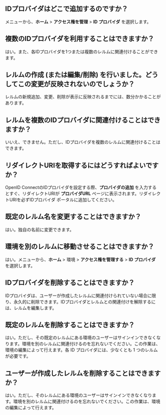IDプロバイダはどこで追加するのですか？
--------------------------------------

メニューから、**ホーム** \> **アクセス権を管理** \> **ID プロバイダ** を選択します。

複数のIDプロバイダを利用することはできますか？
----------------------------------------------

はい。また、各IDプロバイダを1つまたは複数のレルムに関連付けることができます。

レルムの作成 (または編集/削除) を行いました。どうしてこの変更が反映されないのでしょうか？
-----------------------------------------------------------------------------------------

レルムの新規追加、変更、削除が表示に反映されるまでには、数分かかることがあります。

レルムを複数のIDプロバイダに関連付けることはできますか？
--------------------------------------------------------

いいえ、できません。ただし、IDプロバイダを複数のレルムに関連付けることはできます。

リダイレクトURIを取得するにはどうすればよいですか？
---------------------------------------------------

OpenID ConnectのIDプロバイダを設定する際、**プロバイダの追加** を入力するとすぐ、リダイレクトURIが **プロバイダURL** ページに表示されます。リダイレクトURIを必ずIDプロバイダ ポータルに追加してください。

既定のレルム名を変更することはできますか？
------------------------------------------

はい。独自の名前に変更できます。

環境を別のレルムに移動させることはできますか？
----------------------------------------------

はい。メニューから、**ホーム** \> 環境 \> **アクセス権を管理する** \> **ID プロバイダ** を選択します。

IDプロバイダを削除することはできますか？
----------------------------------------

IDプロバイダは、ユーザーが作成したレルムに関連付けられていない場合に限り、永久的に削除できます。IDプロバイダとレルムとの関連付けを解除するには、レルムを編集します。

既定のレルムを削除することはできますか？
----------------------------------------

はい。ただし、その既定のレルムにある環境のユーザーはサインインできなくなります。環境を別のレルムに関連付けるのを忘れないでください。この作業は、環境の編集によって行えます。各 ID プロバイダには、少なくとも 1 つのレルムが必要です。

ユーザーが作成したレルムを削除することはできますか？
----------------------------------------------------

はい。ただし、そのレルムにある環境のユーザーはサインインできなくなります。環境を別のレルムに関連付けるのを忘れないでください。この作業は、環境の編集によって行えます。
